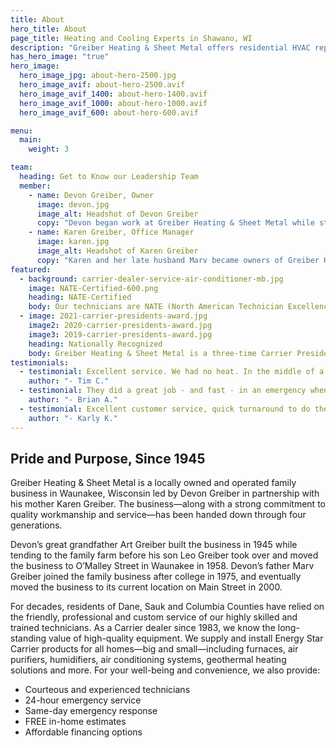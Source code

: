 ```yaml
---
title: About
hero_title: About
page_title: Heating and Cooling Experts in Shawano, WI
description: "Greiber Heating & Sheet Metal offers residential HVAC repair, furnace, air conditioning or cooling service plus quality Carrier equipment in Waunakee, Wisconsin"
has_hero_image: "true"
hero_image:
  hero_image_jpg: about-hero-2500.jpg
  hero_image_avif: about-hero-2500.avif
  hero_image_avif_1400: about-hero-1400.avif
  hero_image_avif_1000: about-hero-1000.avif
  hero_image_avif_600: about-hero-600.avif

menu:
  main:
    weight: 3

team:
  heading: Get to Know our Leadership Team
  member:
    - name: Devon Greiber, Owner
      image: devon.jpg
      image_alt: Headshot of Devon Greiber
      copy: "Devon began work at Greiber Heating & Sheet Metal while still attending high school in Waunakee. He enjoyed working on homes with his father and always had aspirations to eventually lead the family business. Devon attended the University of Wisconsin - Stout where he received a Bachelor’s degree in engineering. After college, Devon worked as an engineer for John Deere before returning to his true passion—the family business—in partnership with his mother Karen in 2014."
    - name: Karen Greiber, Office Manager
      image: karen.jpg
      image_alt: Headshot of Karen Greiber
      copy: "Karen and her late husband Marv became owners of Greiber Heating & Sheet Metal in 1990. As the office manager, Karen handles administrative operations including scheduling, accounting and billing. She’s also the kind voice you hear on the other end of the phone when you call. Outside of the office, she enjoys volunteering throughout the community and spending time with her children and grandchildren."
featured:
  - background: carrier-dealer-service-air-conditioner-mb.jpg
    image: NATE-Certified-600.png
    heading: NATE-Certified
    body: Our technicians are NATE (North American Technician Excellence) certified. As the leading program for heating, ventilation, air-conditioning, and refrigeration, NATE is the only test supported by the entire industry and confirms technicians have real working knowledge of these specific systems.
  - image: 2021-carrier-presidents-award.jpg
    image2: 2020-carrier-presidents-award.jpg
    image3: 2019-carrier-presidents-award.jpg
    heading: Nationally Recognized
    body: Greiber Heating & Sheet Metal is a three-time Carrier President’s Award recipient. Each year, Carrier honors HVAC companies that demonstrate the ability to go far beyond the status quo—even in the face of challenges and change—year-over-year growth and continual emphasis on customer satisfaction.
testimonials:
  - testimonial: Excellent service. We had no heat. In the middle of a -10 day on very short notice. They came out quickly and fixed the furnace within the hour. Great experience.
    author: "- Tim C."
  - testimonial: They did a great job - and fast - in an emergency when the furnace quit during the polar vortex!
    author: "- Brian A."
  - testimonial: Excellent customer service, quick turnaround to do the work, friendly, best price in the area! Highly recommend!
    author: "- Karly K."
---
```


<div>
  <h2 class="no-margin">Pride and Purpose, Since 1945</h2>
  <div class="underline"></div>
</div>

Greiber Heating & Sheet Metal is a locally owned and operated family business in Waunakee, Wisconsin led by Devon Greiber in partnership with his mother Karen Greiber. The business—along with a strong commitment to quality workmanship and service—has been handed down through four generations.

Devon’s great grandfather Art Greiber built the business in 1945 while tending to the family farm before his son Leo Greiber took over and moved the business to O’Malley Street in Waunakee in 1958. Devon’s father Marv Greiber joined the family business after college in 1975, and eventually moved the business to its current location on Main Street in 2000.

For decades, residents of Dane, Sauk and Columbia Counties have relied on the friendly, professional and custom service of our highly skilled and trained technicians. As a Carrier dealer since 1983, we know the long-standing value of high-quality equipment. We supply and install Energy Star Carrier products for all homes—big and small—including furnaces, air purifiers, humidifiers, air conditioning systems, geothermal heating solutions and more. For your well-being and convenience, we also provide:

- Courteous and experienced technicians
- 24-hour emergency service
- Same-day emergency response
- FREE in-home estimates
- Affordable financing options

